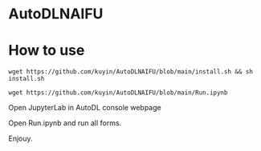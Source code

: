 # AutoDLNAIFU

# How to use
    wget https://github.com/kuyin/AutoDLNAIFU/blob/main/install.sh && sh install.sh

    wget https://github.com/kuyin/AutoDLNAIFU/blob/main/Run.ipynb

Open JupyterLab in AutoDL console webpage

Open Run.ipynb and run all forms.

Enjouy.
